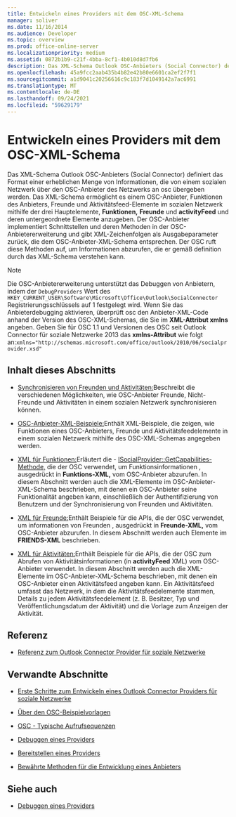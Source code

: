 ```yaml
---
title: Entwickeln eines Providers mit dem OSC-XML-Schema
manager: soliver
ms.date: 11/16/2014
ms.audience: Developer
ms.topic: overview
ms.prod: office-online-server
ms.localizationpriority: medium
ms.assetid: 0872b1b9-c21f-4bba-8cf1-4b010d8d7fb6
description: Das XML-Schema Outlook OSC-Anbieters (Social Connector) definiert das Format einer erheblichen Menge von Informationen, die von einem sozialen Netzwerk über den OSC-Anbieter des Netzwerks an osc übergeben werden.
ms.openlocfilehash: 45a9fcc2aab435b4b82e42b80e6601ca2ef2f7f1
ms.sourcegitcommit: a1d9041c20256616c9c183f7d1049142a7ac6991
ms.translationtype: MT
ms.contentlocale: de-DE
ms.lasthandoff: 09/24/2021
ms.locfileid: "59629179"
---
```

# <a name="developing-a-provider-with-the-osc-xml-schema"></a>Entwickeln eines Providers mit dem OSC-XML-Schema

Das XML-Schema Outlook OSC-Anbieters (Social Connector) definiert das Format einer erheblichen Menge von Informationen, die von einem sozialen Netzwerk über den OSC-Anbieter des Netzwerks an osc übergeben werden. Das XML-Schema ermöglicht es einem OSC-Anbieter, Funktionen des Anbieters, Freunde und Aktivitätsfeed-Elemente im sozialen Netzwerk mithilfe der drei Hauptelemente, **Funktionen,** **Freunde** und **activityFeed** und deren untergeordnete Elemente anzugeben. Der OSC-Anbieter implementiert Schnittstellen und deren Methoden in der OSC-Anbietererweiterung und gibt XML-Zeichenfolgen als Ausgabeparameter zurück, die dem OSC-Anbieter-XML-Schema entsprechen. Der OSC ruft diese Methoden auf, um Informationen abzurufen, die er gemäß definition durch das XML-Schema verstehen kann.
  
> [!NOTE]
> Die OSC-Anbietererweiterung unterstützt das Debuggen von Anbietern, indem der `DebugProviders` Wert des  `HKEY_CURRENT_USER\Software\Microsoft\Office\Outlook\SocialConnector` Registrierungsschlüssels auf 1 festgelegt wird. Wenn Sie das Anbieterdebugging aktivieren, überprüft osc den Anbieter-XML-Code anhand der Version des OSC-XML-Schemas, die Sie im **XML-Attribut xmlns** angeben. Geben Sie für OSC 1.1 und Versionen des OSC seit Outlook Connector für soziale Netzwerke 2013 das **xmlns-Attribut** wie folgt an:`xmlns="http://schemas.microsoft.com/office/outlook/2010/06/socialprovider.xsd"`
  
## <a name="in-this-section"></a>Inhalt dieses Abschnitts

- [Synchronisieren von Freunden und Aktivitäten:](synchronizing-friends-and-activities.md)Beschreibt die verschiedenen Möglichkeiten, wie OSC-Anbieter Freunde, Nicht-Freunde und Aktivitäten in einem sozialen Netzwerk synchronisieren können. 
    
- [OSC-Anbieter-XML-Beispiele:](osc-provider-xml-examples.md)Enthält XML-Beispiele, die zeigen, wie Funktionen eines OSC-Anbieters, Freunde und Aktivitätsfeedelemente in einem sozialen Netzwerk mithilfe des OSC-XML-Schemas angegeben werden.
    
- [XML für Funktionen:](xml-for-capabilities.md)Erläutert die - [ISocialProvider::GetCapabilities-Methode,](isocialprovider-getcapabilities.md) die der OSC verwendet, um Funktionsinformationen , ausgedrückt in **Funktions-XML,** vom OSC-Anbieter abzurufen. In diesem Abschnitt werden auch die XML-Elemente im OSC-Anbieter-XML-Schema beschrieben, mit denen ein OSC-Anbieter seine Funktionalität angeben kann, einschließlich der Authentifizierung von Benutzern und der Synchronisierung von Freunden und Aktivitäten. 
    
- [XML für Freunde:](xml-for-friends.md)Enthält Beispiele für die APIs, die der OSC verwendet, um informationen von Freunden , ausgedrückt in **Freunde-XML,** vom OSC-Anbieter abzurufen. In diesem Abschnitt werden auch Elemente im **FRIENDS-XML** beschrieben. 
    
- [XML für Aktivitäten:](xml-for-activities.md)Enthält Beispiele für die APIs, die der OSC zum Abrufen von Aktivitätsinformationen (in **activityFeed** XML) vom OSC-Anbieter verwendet. In diesem Abschnitt werden auch die XML-Elemente im OSC-Anbieter-XML-Schema beschrieben, mit denen ein OSC-Anbieter einen Aktivitätsfeed angeben kann. Ein Aktivitätsfeed umfasst das Netzwerk, in dem die Aktivitätsfeedelemente stammen, Details zu jedem Aktivitätsfeedelement (z. B. Besitzer, Typ und Veröffentlichungsdatum der Aktivität) und die Vorlage zum Anzeigen der Aktivität. 
    
## <a name="reference"></a>Referenz

- [Referenz zum Outlook Connector Provider für soziale Netzwerke](outlook-social-connector-provider-reference-0.md)
  
## <a name="related-sections"></a>Verwandte Abschnitte

- [Erste Schritte zum Entwickeln eines Outlook Connector Providers für soziale Netzwerke](getting-started-with-developing-an-outlook-social-connector-provider.md)
  
- [Über den OSC-Beispielvorlagen](osc-sample-templates.md)
  
- [OSC - Typische Aufrufsequenzen](osc-typical-calling-sequences.md)
  
- [Debuggen eines Providers](debugging-a-provider.md)
  
- [Bereitstellen eines Providers](deploying-a-provider.md)
  
- [Bewährte Methoden für die Entwicklung eines Anbieters](best-practices-for-developing-a-provider.md)
  
## <a name="see-also"></a>Siehe auch

- [Debuggen eines Providers](debugging-a-provider.md)

